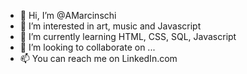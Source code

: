 - 👋 Hi, I’m @AMarcinschi
- 👀 I’m interested in art, music and Javascript
- 🌱 I’m currently learning HTML, CSS, SQL, Javascript
- 💞️ I’m looking to collaborate on ...
- 📫 You can reach me on LinkedIn.com

<!---
AMarcinschi/AMarcinschi is a ✨ special ✨ repository because its `README.md` (this file) appears on your GitHub profile.
You can click the Preview link to take a look at your changes.
--->
